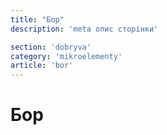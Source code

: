 ```yaml
---
title: "Бор"
description: 'meta опис сторінки'

section: 'dobryva'
category: 'mikroelementy'
article: 'bor'
---
```


# Бор